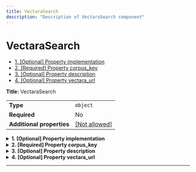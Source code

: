 ```yaml
---
title: VectaraSearch
description: "Description of VectaraSearch component"
---
```

# VectaraSearch

- [1. [Optional] Property implementation](#implementation)
- [2. [Required] Property corpus_key](#corpus_key)
- [3. [Optional] Property description](#description)
- [4. [Optional] Property vectara_url](#vectara_url)

**Title:** VectaraSearch

|                           |                                                         |
| ------------------------- | ------------------------------------------------------- |
| **Type**                  | `object`                                                |
| **Required**              | No                                                      |
| **Additional properties** | [[Not allowed]](# "Additional Properties not allowed.") |

<details>
<summary>
<strong> <a name="implementation"></a>1. [Optional] Property implementation</strong>  

</summary>
<blockquote>

|              |         |
| ------------ | ------- |
| **Type**     | `const` |
| **Required** | No      |

Specific value: `"VectaraSearch"`

</blockquote>
</details>

<details>
<summary>
<strong> <a name="corpus_key"></a>2. [Required] Property corpus_key</strong>  

</summary>
<blockquote>

**Title:** Corpus Key

|              |          |
| ------------ | -------- |
| **Type**     | `string` |
| **Required** | Yes      |

**Description:** The corpus key to search in.

</blockquote>
</details>

<details>
<summary>
<strong> <a name="description"></a>3. [Optional] Property description</strong>  

</summary>
<blockquote>

**Title:** Description

|              |                                               |
| ------------ | --------------------------------------------- |
| **Type**     | `string`                                      |
| **Required** | No                                            |
| **Default**  | `"Search documents related to {corpus_key}."` |

**Description:** Description of the tool presented to LLM. Will be formatted with corpus_key.

</blockquote>
</details>

<details>
<summary>
<strong> <a name="vectara_url"></a>4. [Optional] Property vectara_url</strong>  

</summary>
<blockquote>

**Title:** Vectara Url

|              |                             |
| ------------ | --------------------------- |
| **Type**     | `string`                    |
| **Required** | No                          |
| **Default**  | `"https://api.vectara.io/"` |

</blockquote>
</details>

----------------------------------------------------------------------------------------------------------------------------

